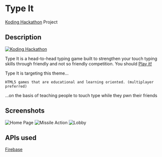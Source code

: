 # Type It

[Koding Hackathon](https://koding.com/Hackathon) Project

## Description

[![Koding Hackathon](https://raw.githubusercontent.com/koding/hackathon.submit/master/images/badge.png "Koding Hackathon")](https://koding.com/Hackathon)

Type It is a head-to-head typing game built to strengthen your touch typing skills through friendly and not so friendly competition.  You should [Play it!](http://typeit.appleskin.koding.io)

Type It is targeting this theme...
```
HTML5 games that are educational and learning oriented. (multiplayer preferred)
```
...on the basis of teaching people to touch type while they pwn their friends

## Screenshots

![Home Page](https://monosnap.com/image/vxIFFLMS2Ok0vnx66EZGvmNwq1V5hL.png)
![Missile Action](https://monosnap.com/image/n05LLSeXZbAESzEuAhVGCNpGDMPRVp.png)
![Lobby](https://monosnap.com/image/xmbefOKuAjVQ25RFaWcSFFcnxOiqfp.png)


## APIs used

[Firebase](https://www.firebase.com/)